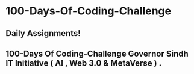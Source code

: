 # 100-Days-Of-Coding-Challenge
## Daily Assignments!
## 100-Days Of Coding-Challenge Governor Sindh IT Initiative (  AI , Web 3.0 &amp; MetaVerse ) .
